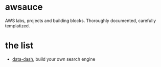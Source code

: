 # awsauce
AWS labs, projects and building blocks. Thoroughly documented, carefully templatized.

# the list
- [data-dash](data-dash), build your own search engine
